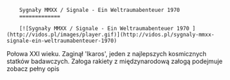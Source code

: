 
        Sygnały MMXX / Signale - Ein Weltraumabenteuer 1970 
        =============
        
        [![Sygnały MMXX / Signale - Ein Weltraumabenteuer 1970 ](http://vidos.pl/images/player.gif)](http://vidos.pl/sygnaly-mmxx-signale-ein-weltraumabenteuer-1970)
        
        
 Połowa XXI wieku. Zaginął 'Ikaros', jeden z najlepszych kosmicznych statków badawczych. Załoga rakiety z międzynarodową załogą podejmuje zobacz pełny opis
    